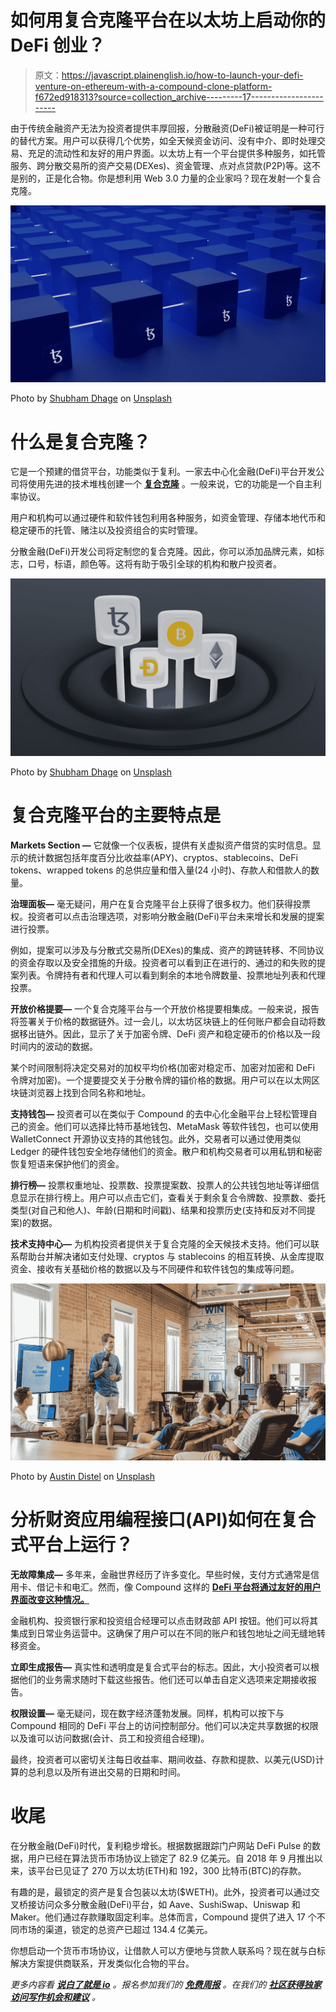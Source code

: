 # 如何用复合克隆平台在以太坊上启动你的 DeFi 创业？

> 原文：<https://javascript.plainenglish.io/how-to-launch-your-defi-venture-on-ethereum-with-a-compound-clone-platform-f672ed918313?source=collection_archive---------17----------------------->

由于传统金融资产无法为投资者提供丰厚回报，分散融资(DeFi)被证明是一种可行的替代方案。用户可以获得几个优势，如全天候资金访问、没有中介、即时处理交易、充足的流动性和友好的用户界面。以太坊上有一个平台提供多种服务，如托管服务、跨分散交易所的资产交易(DEXes)、资金管理、点对点贷款(P2P)等。这不是别的，正是化合物。你是想利用 Web 3.0 力量的企业家吗？现在发射一个复合克隆。

![](img/25c60e319600ba498b0da13e4cc28920.png)

Photo by [Shubham Dhage](https://unsplash.com/@theshubhamdhage?utm_source=medium&utm_medium=referral) on [Unsplash](https://unsplash.com?utm_source=medium&utm_medium=referral)

# **什么是复合克隆？**

它是一个预建的借贷平台，功能类似于复利。一家去中心化金融(DeFi)平台开发公司将使用先进的技术堆栈创建一个 [**复合克隆**](https://www.appdupe.com/compound-clone-script) 。一般来说，它的功能是一个自主利率协议。

用户和机构可以通过硬件和软件钱包利用各种服务，如资金管理、存储本地代币和稳定硬币的托管、赌注以及投资组合的实时管理。

分散金融(DeFi)开发公司将定制您的复合克隆。因此，你可以添加品牌元素，如标志，口号，标语，颜色等。这将有助于吸引全球的机构和散户投资者。

![](img/dfca22470d7e8b394cb686ef5dfdb99d.png)

Photo by [Shubham Dhage](https://unsplash.com/@theshubhamdhage?utm_source=medium&utm_medium=referral) on [Unsplash](https://unsplash.com?utm_source=medium&utm_medium=referral)

# **复合克隆平台的主要特点是**

**Markets Section —** 它就像一个仪表板，提供有关虚拟资产借贷的实时信息。显示的统计数据包括年度百分比收益率(APY)、cryptos、stablecoins、DeFi tokens、wrapped tokens 的总供应量和借入量(24 小时)、存款人和借款人的数量。

**治理面板—** 毫无疑问，用户在复合克隆平台上获得了很多权力。他们获得投票权。投资者可以点击治理选项，对影响分散金融(DeFi)平台未来增长和发展的提案进行投票。

例如，提案可以涉及与分散式交易所(DEXes)的集成、资产的跨链转移、不同协议的资金存取以及安全措施的升级。投资者可以看到正在进行的、通过的和失败的提案列表。令牌持有者和代理人可以看到剩余的本地令牌数量、投票地址列表和代理投票。

**开放价格提要—** 一个复合克隆平台与一个开放价格提要相集成。一般来说，报告将签署关于价格的数据链外。过一会儿，以太坊区块链上的任何账户都会自动将数据移出链外。因此，显示了关于加密令牌、DeFi 资产和稳定硬币的价格以及一段时间内的波动的数据。

某个时间限制将决定交易对的加权平均价格(加密对稳定币、加密对加密和 DeFi 令牌对加密)。一个提要提交关于分散令牌的锚价格的数据。用户可以在以太网区块链浏览器上找到合同名称和地址。

**支持钱包—** 投资者可以在类似于 Compound 的去中心化金融平台上轻松管理自己的资金。他们可以选择比特币基地钱包、MetaMask 等软件钱包，也可以使用 WalletConnect 开源协议支持的其他钱包。此外，交易者可以通过使用类似 Ledger 的硬件钱包安全地存储他们的资金。散户和机构交易者可以用私钥和秘密恢复短语来保护他们的资金。

**排行榜—** 投票权重地址、投票数、投票提案数、投票人的公共钱包地址等详细信息显示在排行榜上。用户可以点击它们，查看关于剩余复合令牌数、投票数、委托类型(对自己和他人)、年龄(日期和时间戳)、结果和投票历史(支持和反对不同提案)的数据。

**技术支持中心—** 为机构投资者提供关于复合克隆的全天候技术支持。他们可以联系帮助台并解决诸如支付处理、cryptos 与 stablecoins 的相互转换、从金库提取资金、接收有关基础价格的数据以及与不同硬件和软件钱包的集成等问题。

![](img/19d5ba2ac31541dc797df1122af4fe29.png)

Photo by [Austin Distel](https://unsplash.com/@austindistel?utm_source=medium&utm_medium=referral) on [Unsplash](https://unsplash.com?utm_source=medium&utm_medium=referral)

# **分析财资应用编程接口(API)如何在复合式平台上运行？**

**无故障集成—** 多年来，金融世界经历了许多变化。早些时候，支付方式通常是信用卡、借记卡和电汇。然而，像 Compound 这样的 [**DeFi 平台将通过友好的用户界面改变这种情况。**](https://www.appdupe.com/compound-clone-script)

金融机构、投资银行家和投资组合经理可以点击财政部 API 按钮。他们可以将其集成到日常业务运营中。这确保了用户可以在不同的账户和钱包地址之间无缝地转移资金。

**立即生成报告—** 真实性和透明度是复合式平台的标志。因此，大小投资者可以根据他们的业务需求随时下载这些报告。他们还可以单击自定义选项来定期接收报告。

**权限设置—** 毫无疑问，现在数字经济蓬勃发展。同样，机构可以按下与 Compound 相同的 DeFi 平台上的访问控制部分。他们可以决定共享数据的权限以及谁可以访问数据(会计、员工和投资组合经理)。

最终，投资者可以密切关注每日收益率、期间收益、存款和提款、以美元(USD)计算的总利息以及所有进出交易的日期和时间。

# **收尾**

在分散金融(DeFi)时代，复利稳步增长。根据数据跟踪门户网站 DeFi Pulse 的数据，用户已经在算法货币市场协议上锁定了 82.9 亿美元。自 2018 年 9 月推出以来，该平台已见证了 270 万以太坊(ETH)和 192，300 比特币(BTC)的存款。

有趣的是，最锁定的资产是复合包装以太坊($WETH)。此外，投资者可以通过交叉桥接访问众多分散金融(DeFi)平台，如 Aave、SushiSwap、Uniswap 和 Maker。他们通过存款赚取固定利率。总体而言，Compound 提供了进入 17 个不同市场的渠道，锁定的总资产已超过 134.4 亿美元。

你想启动一个货币市场协议，让借款人可以方便地与贷款人联系吗？现在就与白标解决方案提供商联系，开发类似化合物的平台。

*更多内容看* [***说白了就是 io***](http://plainenglish.io/) *。报名参加我们的* [***免费周报***](http://newsletter.plainenglish.io/) *。在我们的* [***社区获得独家访问写作机会和建议***](https://discord.gg/GtDtUAvyhW) *。*